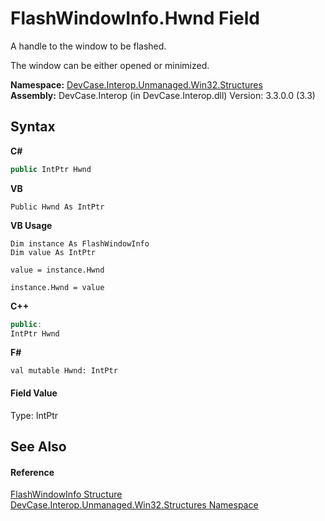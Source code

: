 # FlashWindowInfo.Hwnd Field
 

A handle to the window to be flashed. 

 The window can be either opened or minimized.

**Namespace:**&nbsp;<a href="N_DevCase_Interop_Unmanaged_Win32_Structures">DevCase.Interop.Unmanaged.Win32.Structures</a><br />**Assembly:**&nbsp;DevCase.Interop (in DevCase.Interop.dll) Version: 3.3.0.0 (3.3)

## Syntax

**C#**<br />
``` C#
public IntPtr Hwnd
```

**VB**<br />
``` VB
Public Hwnd As IntPtr
```

**VB Usage**<br />
``` VB Usage
Dim instance As FlashWindowInfo
Dim value As IntPtr

value = instance.Hwnd

instance.Hwnd = value
```

**C++**<br />
``` C++
public:
IntPtr Hwnd
```

**F#**<br />
``` F#
val mutable Hwnd: IntPtr
```


#### Field Value
Type: IntPtr

## See Also


#### Reference
<a href="T_DevCase_Interop_Unmanaged_Win32_Structures_FlashWindowInfo">FlashWindowInfo Structure</a><br /><a href="N_DevCase_Interop_Unmanaged_Win32_Structures">DevCase.Interop.Unmanaged.Win32.Structures Namespace</a><br />